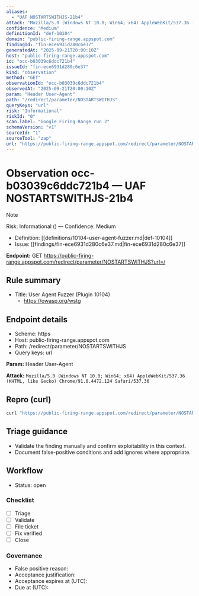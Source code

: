 ```yaml
---
aliases:
  - "UAF NOSTARTSWITHJS-21b4"
attack: "Mozilla/5.0 (Windows NT 10.0; Win64; x64) AppleWebKit/537.36 (KHTML, like Gecko) Chrome/91.0.4472.124 Safari/537.36"
confidence: "Medium"
definitionId: "def-10104"
domain: "public-firing-range.appspot.com"
findingId: "fin-ece6931d280c6e37"
generatedAt: "2025-09-21T20:00:10Z"
host: "public-firing-range.appspot.com"
id: "occ-b03039c6ddc721b4"
issueId: "fin-ece6931d280c6e37"
kind: "observation"
method: "GET"
observationId: "occ-b03039c6ddc721b4"
observedAt: "2025-09-21T20:00:10Z"
param: "Header User-Agent"
path: "/redirect/parameter/NOSTARTSWITHJS"
queryKeys: "url"
risk: "Informational"
riskId: "0"
scan.label: "Google Firing Range run 2"
schemaVersion: "v1"
sourceId: "1"
sourceTool: "zap"
url: "https://public-firing-range.appspot.com/redirect/parameter/NOSTARTSWITHJS?url=/"
---
```


# Observation occ-b03039c6ddc721b4 — UAF NOSTARTSWITHJS-21b4

> [!Note]
> Risk: Informational () — Confidence: Medium

- Definition: [[definitions/10104-user-agent-fuzzer.md|def-10104]]
- Issue: [[findings/fin-ece6931d280c6e37.md|fin-ece6931d280c6e37]]

**Endpoint:** GET https://public-firing-range.appspot.com/redirect/parameter/NOSTARTSWITHJS?url=/

## Rule summary

- Title: User Agent Fuzzer (Plugin 10104)
  - https://owasp.org/wstg

## Endpoint details

- Scheme: https
- Host: public-firing-range.appspot.com
- Path: /redirect/parameter/NOSTARTSWITHJS
- Query keys: url

**Param:** Header User-Agent

**Attack:** `Mozilla/5.0 (Windows NT 10.0; Win64; x64) AppleWebKit/537.36 (KHTML, like Gecko) Chrome/91.0.4472.124 Safari/537.36`

## Repro (curl)

```bash
curl "https://public-firing-range.appspot.com/redirect/parameter/NOSTARTSWITHJS?url=/"
```

## Triage guidance

- Validate the finding manually and confirm exploitability in this context.
- Document false-positive conditions and add ignores where appropriate.

## Workflow

- Status: open

### Checklist

- [ ] Triage
- [ ] Validate
- [ ] File ticket
- [ ] Fix verified
- [ ] Close

### Governance

- False positive reason: 
- Acceptance justification: 
- Acceptance expires at (UTC): 
- Due at (UTC): 
